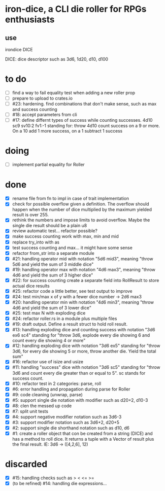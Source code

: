 # iron-dice, a CLI die roller for RPGs enthusiasts

## use

irondice DICE

DICE: dice descriptor such as 3d6, 1d20, d10, d100

# to do
- [ ] find a way to fail equality test when adding a new roller prop
- [ ] prepare to upload to crates.io
- [ ] #23: hardening. find combinations that don't make sense, such as max and success counting
- [ ] #18: accept parameters from cli
- [ ] #17: define differnt types of success while counting successes. 4d10 sc9 sv10:2 fv1:-1 standing
  for: throw 4d10 count success on a 9 or more. On a 10 add 1 more success, on a 1 subtract 1
  success

# doing

- [ ] implement partial equality for Roller

# done

- [x] rename file from fn to impl in case of trait implementation
- [x] check for possible overflow given a definition. The overflow should happen when the number of
  dice multiplied by the maximum yielded result is over 255.
- [x] rethink the numbers and impose limits to avoid overflow. Maybe the single die result should be
  a plain u8
- [x] review automatic test... refactor possible?
- [x] make success counting work with max, min and mid
- [x] replace try_into with as
- [x] test success counting and max... it might have some sense
- [x] refactor from_str into a separate module
- [x] #21: handling operator mid with notation "5d6 mid3", meaning "throw 5d6 and yield the sum of 3
  middle dice"
- [x] #19: handling operator max with notation "4d6 max3", meaning "throw 4d6 and yield the sum of 3
  higher dice"
- [x] #22: for success counting create a separate field into RollResult to store actual dice results
- [x] #25: refactor code a little better, see test output to improve
- [x] #24: test min/max x of y with a fewer dice number -> 2d6 max3
- [x] #20: handling operator min with notation "4d6 min3", meaning "throw 4d6 and yield the sum of 3
  lower dice"
- [x] #25: test max N with exploding dice
- [x] #24: refactor roller.rs in a module plus multiple files
- [x] #19: draft output. Define a result struct to hold roll result.
- [x] #13: handling exploding dice and counting success with notation "3d6 ex6 sc4" standing for
  "throw 3d6, explode every die showing 6 and count every die showing 4 or more"
- [x] #12: handling exploding dice with notation "3d6 ex5" standing for "throw 3d6, for every die
  showing 5 or more, throw another die. Yield the total sum"
- [x] #16: refactor use of isize and usize
- [x] #11: handling "success" dice with notation "3d6 sc5" standing for "throw 3d6 and count every
  die greater than or equal to 5". sc stands for success count.
- [x] #10: refactor test in 2 categories: parse, roll
- [x] #6: error handling and propagation during parse for Roller
- [x] #9: code cleaning (unwrap, parse)
- [x] #5: support single die notation with modifier such as d20+2, d10-3
- [x] #8: clen the messed up code
- [x] #7: split unit tests
- [x] #4: support negative modifier notation such as 3d6-3
- [x] #3: support modifier notation such as 3d6+2, d20+5
- [x] #2: support single die shorthand notation such as d10, d6
- [x] #1: create a roller object that con be created from a string (DICE) and has a method to roll
  dice. It returns a tuple with a Vector of result plus the final result. IE: 3d6 -> ([4,2,6], 12)

# discarded

- [x] #15: handling checks such as > < <= >=
- [x] (to be refined) #14: handling die expressions...
